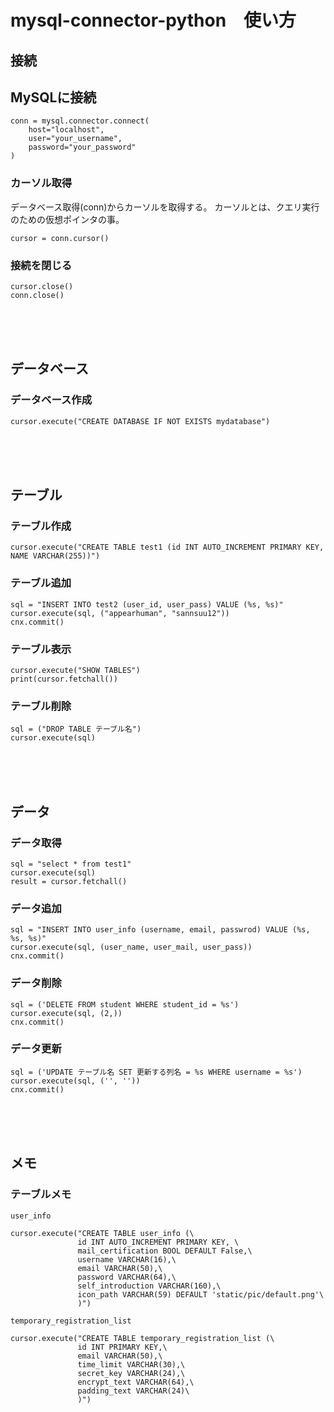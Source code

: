 # mysql-connector-python　使い方
## 接続
## MySQLに接続
```
conn = mysql.connector.connect(
    host="localhost",
    user="your_username",
    password="your_password"
)
```
### カーソル取得
データベース取得(conn)からカーソルを取得する。
カーソルとは、クエリ実行のための仮想ポインタの事。
```
cursor = conn.cursor()
```

### 接続を閉じる
```
cursor.close()
conn.close()
```
<br><br><br>
## データベース
### データベース作成
```
cursor.execute("CREATE DATABASE IF NOT EXISTS mydatabase")
```
<br><br><br>
## テーブル
### テーブル作成
```
cursor.execute("CREATE TABLE test1 (id INT AUTO_INCREMENT PRIMARY KEY, NAME VARCHAR(255))")
```

### テーブル追加
```
sql = "INSERT INTO test2 (user_id, user_pass) VALUE (%s, %s)"
cursor.execute(sql, ("appearhuman", "sannsuu12"))
cnx.commit()
```

### テーブル表示
```
cursor.execute("SHOW TABLES")
print(cursor.fetchall())
```

### テーブル削除
```
sql = ("DROP TABLE テーブル名")
cursor.execute(sql)
```
<br><br><br>
## データ
### データ取得
```
sql = "select * from test1"
cursor.execute(sql)
result = cursor.fetchall()
```

### データ追加
```
sql = "INSERT INTO user_info (username, email, passwrod) VALUE (%s, %s, %s)"
cursor.execute(sql, (user_name, user_mail, user_pass))
cnx.commit()
```

### データ削除
```
sql = ('DELETE FROM student WHERE student_id = %s')
cursor.execute(sql, (2,))
cnx.commit()
```

### データ更新
```
sql = ('UPDATE テーブル名 SET 更新する列名 = %s WHERE username = %s')
cursor.execute(sql, ('', ''))
cnx.commit()
```
<br><br><br>
## メモ
### テーブルメモ
`user_info`
```
cursor.execute("CREATE TABLE user_info (\
               id INT AUTO_INCREMENT PRIMARY KEY, \
               mail_certification BOOL DEFAULT False,\
               username VARCHAR(16),\
               email VARCHAR(50),\
               password VARCHAR(64),\
               self_introduction VARCHAR(160),\
               icon_path VARCHAR(59) DEFAULT 'static/pic/default.png'\
               )")
```

`temporary_registration_list`
```
cursor.execute("CREATE TABLE temporary_registration_list (\
               id INT PRIMARY KEY,\
               email VARCHAR(50),\
               time_limit VARCHAR(30),\
               secret_key VARCHAR(24),\
               encrypt_text VARCHAR(64),\
               padding_text VARCHAR(24)\
               )")
```